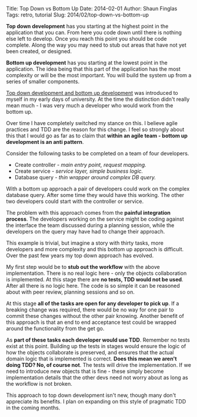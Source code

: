 Title: Top Down vs Bottom Up
Date: 2014-02-01
Author: Shaun Finglas
Tags: retro, tutorial
Slug: 2014/02/top-down-vs-bottom-up

**Top down development** has you starting at the highest point in the
application that you can. From here you code down until there is nothing
else left to develop. Once you reach this point you should be code
complete. Along the way you may need to stub out areas that have not yet
been created, or designed.

**Bottom up development** has you starting at the lowest point in the
application. The idea being that this part of the application has the
most complexity or will be the most important. You will build the system
up from a series of smaller components.

[Top down development and bottom up
development](http://en.wikipedia.org/wiki/Top-down_and_bottom-up_design)
was introduced to myself in my early days of university. At the time the
distinction didn't really mean much - I was very much a developer who
would work from the bottom up.

Over time I have completely switched my stance on this. I believe agile
practices and TDD are the reason for this change. I feel so strongly
about this that I would go as far as to claim that **within an agile
team - bottom up development is an anti pattern**.

Consider the following tasks to be completed on a team of four
developers.

-   Create controller - *main entry point, request mapping.*
-   Create service - *service layer, simple business logic.*
-   Database query - *thin wrapper around complex DB query.*

With a bottom up approach a pair of developers could work on the complex
database query. After some time they would have this working. The other
two developers could start with the controller or service.

The problem with this approach comes from the **painful integration
process**. The developers working on the service might be coding against
the interface the team discussed during a planning session, while the
developers on the query may have had to change their approach.

<script src="https://gist.github.com/Finglas/42c9e3e19c10f9fcffb3.js"></script>
This example is trivial, but imagine a story with thirty tasks, more
developers and more complexity and this bottom up approach is difficult.
Over the past few years my top down approach has evolved.

My first step would be to **stub out the workflow** with the above
implementation. There is no real logic here - only the objects
collaboration is implemented. At this stage there are **no tests, TDD
would not be used**. After all there is no logic here. The code is so
simple it can be reasoned about with peer review, planning sessions and
so on.

<script src="https://gist.github.com/Finglas/0309d16a3d45ebf732dd.js"></script>
At this stage **all of the tasks are open for any developer to pick
up**. If a breaking change was required, there would be no way for one
pair to commit these changes without the other pair knowing. Another
benefit of this approach is that an end to end acceptance test could be
wrapped around the functionality from the get go.

As **part of these tasks each developer would use TDD**. Remember no
tests exist at this point. Building up the tests in stages would ensure
the logic of how the objects collaborate is preserved, and ensures that
the actual domain logic that is implemented is correct. **Does this mean
we aren't doing TDD? No, of course not**. The tests will drive the
implementation. If we need to introduce new objects that is fine - these
simply become implementation details that the other devs need not worry
about as long as the workflow is not broken.

This approach to top down development isn't new, though many don't
appreciate its benefits. I plan on expanding on this style of pragmatic
TDD in the coming months.